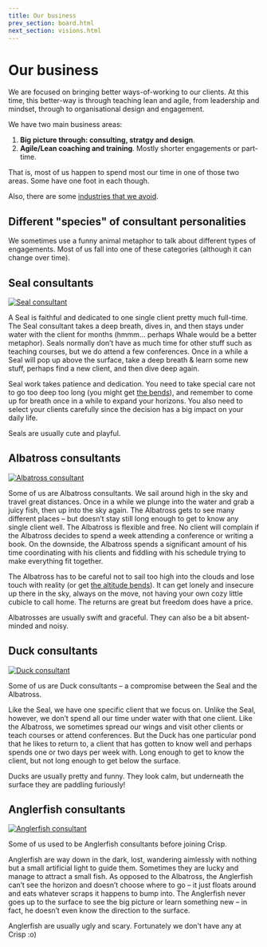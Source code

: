 ```yaml
---
title: Our business
prev_section: board.html
next_section: visions.html
---
```


Our business
============

We are focused on bringing better ways-of-working to our clients. At this time, this better-way is through teaching lean and agile, from leadership and mindset, through to organisational design and engagement. 

We have two main business areas:

1.  **Big picture through: consulting, stratgy and design**. 
2.  **Agile/Lean coaching and training**. Mostly shorter engagements or part-time.

That is, most of us happen to spend most our time in one of those two areas. Some have one foot in each though.

Also, there are some [industries that we avoid](industries-that-we-avoid.html).

Different "species" of consultant personalities
-------------------------------

We sometimes use a funny animal metaphor to talk about different types of engagements. Most of us fall into one of these categories (although it can change over time). 

Seal consultants
----------------

[![Seal consultant](../dna/assets/seal-500.jpg "Seal Consultant")](https://www.flickr.com/photos/guano/3604967875/)

A Seal is faithful and dedicated to one single client pretty much full-time. The Seal consultant takes a deep breath, dives in, and then stays under water with the client for months (hmmm… perhaps Whale would be a better metaphor). Seals normally don’t have as much time for other stuff such as teaching courses, but we do attend a few conferences. Once in a while a Seal will pop up above the surface, take a deep breath & learn some new stuff, perhaps find a new client, and then dive deep again.

Seal work takes patience and dedication. You need to take special care not to go too deep too long (you might get [the bends](https://en.wikipedia.org/wiki/Decompression_sickness)), and remember to come up for breath once in a while to expand your horizons. You also need to select your clients carefully since the decision has a big impact on your daily life.

Seals are usually cute and playful.

Albatross consultants
---------------------

[![Albatross consultant](../dna/assets/albatross-500.jpg "Albatross consultant")](https://www.flickr.com/photos/chrispearson72/2376692375/)

Some of us are Albatross consultants. We sail around high in the sky and travel great distances. Once in a while we plunge into the water and grab a juicy fish, then up into the sky again. The Albatross gets to see many different places – but doesn’t stay still long enough to get to know any single client well. The Albatross is flexible and free. No client will complain if the Albatross decides to spend a week attending a conference or writing a book. On the downside, the Albatross spends a significant amount of his time coordinating with his clients and fiddling with his schedule trying to make everything fit together.

The Albatross has to be careful not to sail too high into the clouds and lose touch with reality (or get [the altitude bends](https://en.wikipedia.org/wiki/Altitude_sickness)). It can get lonely and insecure up there in the sky, always on the move, not having your own cozy little cubicle to call home. The returns are great but freedom does have a price.

Albatrosses are usually swift and graceful. They can also be a bit absent-minded and noisy.

Duck consultants
----------------

[![Duck consultant](../dna/assets/duck-500.jpg "Duck consultant")](https://www.flickr.com/photos/pitts-pics/5644549966/)

Some of us are Duck consultants – a compromise between the Seal and the Albatross.

Like the Seal, we have one specific client that we focus on. Unlike the Seal, however, we don’t spend all our time under water with that one client. Like the Albatross, we sometimes spread our wings and visit other clients or teach courses or attend conferences. But the Duck has one particular pond that he likes to return to, a client that has gotten to know well and perhaps spends one or two days per week with. Long enough to get to know the client, but not long enough to get below the surface.

Ducks are usually pretty and funny. They look calm, but underneath the surface they are paddling furiously!

Anglerfish consultants
----------------------

[![Anglerfish consultant](../dna/assets/anglerfish-500.jpg "Anglerfish consultant")](https://www.flickr.com/photos/23629083@N03/15377775448/)

Some of us used to be Anglerfish consultants before joining Crisp.

Anglerfish are way down in the dark, lost, wandering aimlessly with nothing but a small artificial light to guide them. Sometimes they are lucky and manage to attract a small fish. As opposed to the Albatross, the Anglerfish can’t see the horizon and doesn’t choose where to go – it just floats around and eats whatever scraps it happens to bump into. The Anglerfish never goes up to the surface to see the big picture or learn something new – in fact, he doesn’t even know the direction to the surface.

Anglerfish are usually ugly and scary. Fortunately we don't have any at Crisp :o)
